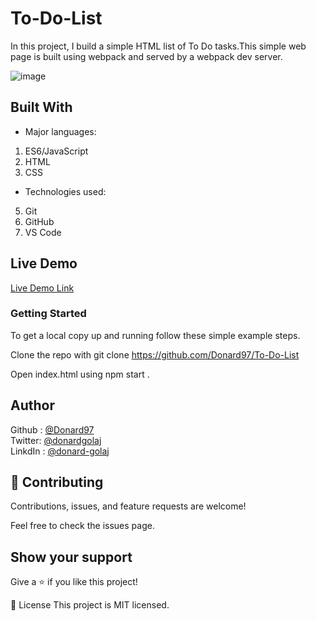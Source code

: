 # To-Do-List

In this project, I build a simple HTML list of To Do tasks.This simple web page is built using webpack and served by a webpack dev server.

![image](https://user-images.githubusercontent.com/74506933/130678732-6d31d4d9-0d1c-43f7-a523-3d090919c3a5.png)

## Built With

- Major languages:
1. ES6/JavaScript
2. HTML
3. CSS

- Technologies used:
5. Git
6. GitHub
7. VS Code

## Live Demo

[Live Demo Link](https://donard97.github.io/To-Do-List/)

### Getting Started 

To get a local copy up and running follow these simple example steps.

Clone the repo with git clone https://github.com/Donard97/To-Do-List

Open index.html using npm start .

## Author 
Github : [@Donard97](https://github.com/Donard97) <br>
Twitter: [@donardgolaj](https://twitter.com/donardgolaj) <br>
LinkdIn : [@donard-golaj](https://www.linkedin.com/in/donard-golaj/) <br>

## 🤝 Contributing
Contributions, issues, and feature requests are welcome!

Feel free to check the issues page.

## Show your support
Give a ⭐️ if you like this project!

📝 License
This project is MIT licensed.

